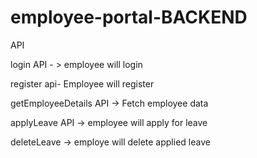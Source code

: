 # employee-portal-BACKEND

API

login API - > employee will login

register api- Employee will register

getEmployeeDetails API -> Fetch employee data 

applyLeave API -> employee will apply for leave

deleteLeave -> employe will delete applied leave
